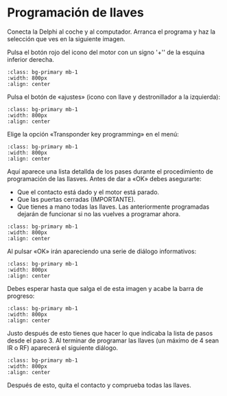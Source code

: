# Programación de llaves

Conecta la Delphi al coche y al computador. Arranca el programa y haz la selección que ves
en la siguiente imagen.

Pulsa el botón rojo del icono del motor con un signo '+'' de la esquina inferior derecha.

```{image} ./images/delphi/key-prog/1-select-SAM.png
:class: bg-primary mb-1
:width: 800px
:align: center
```

Pulsa el botón de «ajustes» (icono con llave y destronillador a la izquierda):

```{image} ./images/delphi/key-prog/2-choose-function.png
:class: bg-primary mb-1
:width: 800px
:align: center
```

Elige la opción «Transponder key programming» en el menú:

```{image} ./images/delphi/key-prog/3-trasponder-programming.png
:class: bg-primary mb-1
:width: 800px
:align: center
```

Aquí aparece una lista detallda de los pases durante el procedimiento de programación de
las llasves. Antes de dar a «OK» debes asegurarte:

* Que el contacto está dado y el motor está parado.
* Que las puertas cerradas (IMPORTANTE).
* Que tienes a mano todas las llaves. Las anteriormente programadas dejarán de funcionar
  si no las vuelves a programar ahora.

```{image} ./images/delphi/key-prog/4-procedure.png
:class: bg-primary mb-1
:width: 800px
:align: center
```

Al pulsar «OK» irán apareciendo una serie de diálogo informativos:

```{image} ./images/delphi/key-prog/5-wait-20s.png
:class: bg-primary mb-1
:width: 800px
:align: center
```

Debes esperar hasta que salga el de esta imagen y acabe la barra de progreso:

```{image} ./images/delphi/key-prog/6-last-note.png
:class: bg-primary mb-1
:width: 800px
:align: center
```

Justo después de esto tienes que hacer lo que indicaba la lista de pasos desde el paso 3.
Al terminar de programar las llaves (un máximo de 4 sean IR o RF) aparecerá el siguiente
diálogo.

```{image} ./images/delphi/key-prog/7-result.png
:class: bg-primary mb-1
:width: 800px
:align: center
```

Después de esto, quita el contacto y comprueba todas las llaves.
